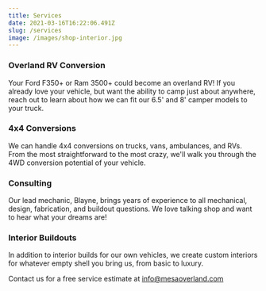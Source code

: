 ```yaml
---
title: Services
date: 2021-03-16T16:22:06.491Z
slug: /services
image: /images/shop-interior.jpg
---
```


### Overland RV Conversion

Your Ford F350+ or Ram 3500+ could become an overland RV! If you already love your vehicle, but want the ability to camp just about anywhere, reach out to learn about how we can fit our 6.5' and 8' camper models to your truck.

### 4x4 Conversions

We can handle 4x4 conversions on trucks, vans, ambulances, and RVs. From the most straightforward to the most crazy, we'll walk you through the 4WD conversion potential of your vehicle.

### Consulting

Our lead mechanic, Blayne, brings years of experience to all mechanical, design, fabrication, and buildout questions. We love talking shop and want to hear what your dreams are!

### Interior Buildouts

In addition to interior builds for our own vehicles, we create custom interiors for whatever empty shell you bring us, from basic to luxury.

Contact us for a free service estimate at info@mesaoverland.com
